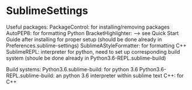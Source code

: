 # SublimeSettings

Useful packages:
PackageControl: for installing/removing packages
AutoPEP8: for formatting Python
BracketHighlighter: --> see Quick Start Guide after installing for proper setup (should be done already in Preferences.sublime-settings)
SublimeAStyleFormatter: for formatting C++
SublimeREPL: interpreter for python, need to set up corresponding build system (shoule be done already in Python3.6-REPL.sublime-build)

Build systems:
Python3.6.sublime-build: for python 3.6
Python3.6-REPL.sublime-build: an python 3.6 interpreter within sublime text
C++: for C++
